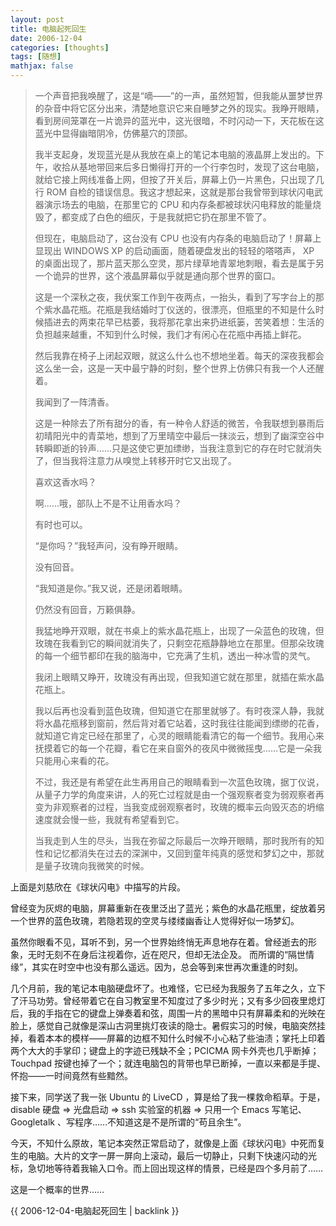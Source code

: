 ```yaml
---
layout: post
title: 电脑起死回生
date: 2006-12-04
categories: [thoughts]
tags: [随想]
mathjax: false
---
```


> 一个声音把我唤醒了，这是“嘀――”的一声，虽然短暂，但我能从噩梦世界的杂音中将它区分出来，清楚地意识它来自睡梦之外的现实。我睁开眼睛，看到房间笼罩在一片诡异的蓝光中，这光很暗，不时闪动一下，天花板在这蓝光中显得幽暗阴冷，仿佛墓穴的顶部。
>
> 我半支起身，发现蓝光是从我放在桌上的笔记本电脑的液晶屏上发出的。下午，收拾从基地带回来后多日懒得打开的一个行李包时，发现了这台电脑，就给它接上网线准备上网，但按了开关后，屏幕上仍一片黑色，只出现了几行 ROM 自检的错误信息。我这才想起来，这就是那台我曾带到球状闪电武器演示场去的电脑，在那里它的 CPU 和内存条都被球状闪电释放的能量烧毁了，都变成了白色的细灰，于是我就把它扔在那里不管了。
>
> 但现在，电脑启动了，这台没有 CPU 也没有内存条的电脑启动了！屏幕上显现出 WINDOWS XP 的启动画面，随着硬盘发出的轻轻的嗒嗒声， XP 的桌面出现了，那片蓝天那么空灵，那片绿草地青翠地刺眼，看去是属于另一个诡异的世界，这个液晶屏幕似乎就是通向那个世界的窗口。
>
> 这是一个深秋之夜，我伏案工作到午夜两点，一抬头，看到了写字台上的那个紫水晶花瓶。花瓶是我结婚时丁仪送的，很漂亮，但瓶里的不知是什么时候插进去的两束花早已枯萎，我将那花拿出来扔进纸篓，苦笑着想：生活的负担越来越重，不知到什么时候，我们才有闲心在花瓶中再插上鲜花。
>
> 然后我靠在椅子上闭起双眼，就这么什么也不想地坐着。每天的深夜我都会这么坐一会，这是一天中最宁静的时刻，整个世界上仿佛只有我一个人还醒着。
>
> 我闻到了一阵清香。
>
> 这是一种除去了所有甜分的香，有一种令人舒适的微苦，令我联想到暴雨后初晴阳光中的青菜地，想到了万里晴空中最后一抹淡云，想到了幽深空谷中转瞬即逝的铃声……只是这使它更加缥缈，当我注意到它的存在时它就消失了，但当我将注意力从嗅觉上转移开时它又出现了。
>
> 喜欢这香水吗？
>
> 啊……哦，部队上不是不让用香水吗？
>
> 有时也可以。
>
> “是你吗？”我轻声问，没有睁开眼睛。
>
> 没有回音。
>
> “我知道是你。”我又说，还是闭着眼睛。
>
> 仍然没有回音，万籁俱静。
>
> 我猛地睁开双眼，就在书桌上的紫水晶花瓶上，出现了一朵蓝色的玫瑰，但玫瑰在我看到它的瞬间就消失了，只剩空花瓶静静地立在那里。但那朵玫瑰的每一个细节都印在我的脑海中，它充满了生机，透出一种冰雪的灵气。
>
> 我闭上眼睛又睁开，玫瑰没有再出现，但我知道它就在那里，就插在紫水晶花瓶上。
>
> 我以后再也没看到蓝色玫瑰，但知道它在那里就够了。有时夜深人静，我就将水晶花瓶移到窗前，然后背对着它站着，这时我往往能闻到缥缈的花香，就知道它肯定已经在那里了，心灵的眼睛能看清它的每一个细节。我用心来抚摸着它的每一个花瓣，看它在来自窗外的夜风中微微摇曳……它是一朵我只能用心来看的花。
>
> 不过，我还是有希望在此生再用自己的眼睛看到一次蓝色玫瑰，据丁仪说，从量子力学的角度来讲，人的死亡过程就是由一个强观察者变为弱观察者再变为非观察者的过程，当我变成弱观察者时，玫瑰的概率云向毁灭态的坍缩速度就会慢一些，我就有希望看到它。
>
> 当我走到人生的尽头，当我在弥留之际最后一次睁开眼睛，那时我所有的知性和记忆都消失在过去的深渊中，又回到童年纯真的感觉和梦幻之中，那就是量子玫瑰向我微笑的时候。
    
上面是刘慈欣在《球状闪电》中描写的片段。

曾经变为灰烬的电脑，屏幕重新在夜里泛出了蓝光；紫色的水晶花瓶里，绽放着另一个世界的蓝色玫瑰，若隐若现的空灵与缕缕幽香让人觉得好似一场梦幻。

虽然你眼看不见，耳听不到，另一个世界始终悄无声息地存在着。曾经逝去的形象，无时无刻不在身后注视着你，近在咫尺，但却无法企及。 而所谓的“隔世情缘”，其实在时空中也没有那么遥远。因为，总会等到来世再次重逢的时刻。

几个月前，我的笔记本电脑硬盘坏了。也难怪，它已经为我服务了五年之久，立下了汗马功劳。曾经带着它在自习教室里不知度过了多少时光；又有多少回夜里熄灯后，我的手指在它的键盘上弹奏着和弦，周围一片的黑暗中只有屏幕柔和的光映在脸上，感觉自己就像是深山古洞里挑灯夜读的隐士。暑假实习的时候，电脑突然挂掉，看着本本的模样――屏幕的边框不知什么时候不小心粘了些油渍；掌托上印着两个大大的手掌印；键盘上的字迹已残缺不全；PCICMA 网卡外壳也几乎断掉； Touchpad 按键也掉了一个；就连电脑包的背带也早已断掉，一直以来都是手提、怀抱――一时间竟然有些黯然。

接下来，同学送了我一张 Ubuntu 的 LiveCD ，算是给了我一棵救命稻草。于是， disable 硬盘 => 光盘启动 => ssh 实验室的机器 => 只用一个 Emacs 写笔记、 Googletalk 、写程序……不知道这是不是所谓的“苟且余生”。

今天，不知什么原故，笔记本突然正常启动了，就像是上面《球状闪电》中死而复生的电脑。大片的文字一屏一屏向上滚动，最后一切静止，只剩下快速闪动的光标，急切地等待着我输入口令。而上回出现这样的情景，已经是四个多月前了……

这是一个概率的世界……

{{ 2006-12-04-电脑起死回生 | backlink }}
